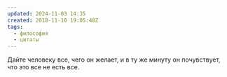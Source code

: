 ```yaml
---
updated: 2024-11-03 14:35
created: 2018-11-10 19:05:48Z
tags:
  - философия
  - цитаты
---
```


Дайте человеку все, чего он желает, и в ту же минуту он почувствует, что это все не есть все.